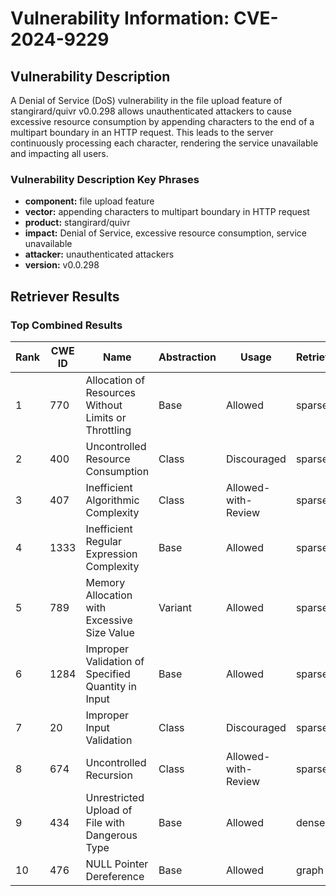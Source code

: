 # Vulnerability Information: CVE-2024-9229

## Vulnerability Description
A Denial of Service (DoS) vulnerability in the file upload feature of stangirard/quivr v0.0.298 allows unauthenticated attackers to cause excessive resource consumption by appending characters to the end of a multipart boundary in an HTTP request. This leads to the server continuously processing each character, rendering the service unavailable and impacting all users.

### Vulnerability Description Key Phrases
- **component:** file upload feature
- **vector:** appending characters to multipart boundary in HTTP request
- **product:** stangirard/quivr
- **impact:** Denial of Service, excessive resource consumption, service unavailable
- **attacker:** unauthenticated attackers
- **version:** v0.0.298

## Retriever Results

### Top Combined Results

| Rank | CWE ID | Name | Abstraction | Usage  | Retrievers | Individual Scores |
|------|--------|------|-------------|-------|------------|-------------------|
| 1 | 770 | Allocation of Resources Without Limits or Throttling | Base | Allowed | sparse | 0.113 |
| 2 | 400 | Uncontrolled Resource Consumption | Class | Discouraged | sparse | 0.113 |
| 3 | 407 | Inefficient Algorithmic Complexity | Class | Allowed-with-Review | sparse | 0.107 |
| 4 | 1333 | Inefficient Regular Expression Complexity | Base | Allowed | sparse | 0.107 |
| 5 | 789 | Memory Allocation with Excessive Size Value | Variant | Allowed | sparse | 0.102 |
| 6 | 1284 | Improper Validation of Specified Quantity in Input | Base | Allowed | sparse | 0.102 |
| 7 | 20 | Improper Input Validation | Class | Discouraged | sparse | 0.101 |
| 8 | 674 | Uncontrolled Recursion | Class | Allowed-with-Review | sparse | 0.100 |
| 9 | 434 | Unrestricted Upload of File with Dangerous Type | Base | Allowed | dense | 0.554 |
| 10 | 476 | NULL Pointer Dereference | Base | Allowed | graph | 0.002 |

